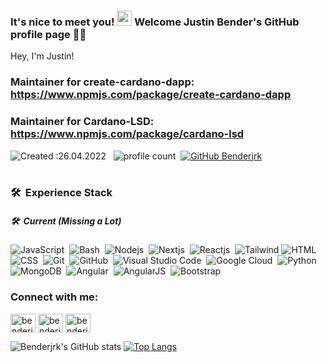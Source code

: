 
   
### It's nice to meet you! <img src="https://github.com/Benderjrk/TheDudeThatCode/blob/master/Assets/Earth.gif" width="24px"> Welcome Justin Bender's GitHub profile page :pirate_flag:

Hey, I'm Justin!

### Maintainer for create-cardano-dapp: https://www.npmjs.com/package/create-cardano-dapp
### Maintainer for Cardano-LSD: https://www.npmjs.com/package/cardano-lsd


![Created :26.04.2022](https://img.shields.io/badge/githubProfile-04/26/2022-informational) &nbsp;
![profile count](https://komarev.com/ghpvc/?username=Benderjrk&color=red)&nbsp;
[![GitHub Benderjrk](https://img.shields.io/github/followers/Benderjrk?label=follow&style=social)](https://github.com/Benderjrk)&nbsp;
<br></br>



### 🛠 &nbsp;Experience Stack

##### 🛠 &nbsp;Current (Missing a Lot)
![JavaScript](https://img.shields.io/badge/-JavaScript-05122A?style=plastic&logo=javascript)&nbsp;
![Bash](https://img.shields.io/badge/-Bash-05122A?style=plastic&logo=bash)&nbsp;
![Nodejs](https://img.shields.io/badge/-Nodejs-05122A?style=plastic&logo=node.js)&nbsp;
![Nextjs](https://img.shields.io/badge/-Nextjs-05122A?style=plastic&logo=next.js)&nbsp;
![Reactjs](https://img.shields.io/badge/-Reactjs-05122A?style=plastic&logo=React)&nbsp;
![Tailwind](https://img.shields.io/badge/-Tailwind-05122A?style=plastic&logo=css3&logoColor=563D7C)
![HTML](https://img.shields.io/badge/-HTML-05122A?style=plastic&logo=HTML5)&nbsp;
![CSS](https://img.shields.io/badge/-CSS-05122A?style=plastic&logo=CSS3&logoColor=1572B6)&nbsp;
![Git](https://img.shields.io/badge/-Git-05122A?style=plastic&logo=git)&nbsp;
![GitHub](https://img.shields.io/badge/-GitHub-05122A?style=plastic&logo=github)&nbsp;
![Visual Studio Code](https://img.shields.io/badge/-Visual%20Studio%20Code-05122A?style=plastic&logo=visual-studio-code&logoColor=007ACC)&nbsp;
![Google Cloud](https://img.shields.io/badge/-Google_Cloud-05122A?style=plastic&logo=google-cloud&logoColor=4285F4)&nbsp;
![Python](https://img.shields.io/badge/-Python-05122A?style=plastic&logo=python)&nbsp;
![MongoDB](https://img.shields.io/badge/-MongoDB-05122A?style=plastic&logo=MongoDB)&nbsp;
![Angular](https://img.shields.io/badge/-Angular-05122A?style=plastic&logo=Angular)&nbsp;
![AngularJS](https://img.shields.io/badge/-AngularJS-05122A?style=plastic&logo=AngularJS)&nbsp;
![Bootstrap](https://img.shields.io/badge/-Bootstrap-05122A?style=plastic&logo=bootstrap&logoColor=563D7C)

<h3 align="left">Connect with me:</h3>
<p align="left">
<a href="https://twitter.com/Cardano_G_O_A_T" target="blank"><img align="center" src="https://cdn.jsdelivr.net/npm/simple-icons@v3/icons/twitter.svg" alt="benderjrk twitter" height="30" width="40" /></a>
<a href="https://www.linkedin.com/in/benderjustin/" target="blank"><img align="center" src="https://cdn.jsdelivr.net/npm/simple-icons@v3/icons/linkedin.svg" alt="benderjrk linkedin" height="30" width="40" /></a>
<a href="https://www.instagram.com/cardanogoat.io" target="blank"><img align="center" src="https://cdn.jsdelivr.net/npm/simple-icons@v3/icons/instagram.svg" alt="benderjrk instagram" height="30" width="40" /></a>
</p>

<!-- <h3 align="left">LinkedIn Resume:</h3>
<p align="left">
<a href="https://github.com/Benderjrk/benderjrk/blob/main/assets/Resume-Justin-Bender.pdf" target="blank">https://github.com/Benderjrk/benderjrk/blob/main/assets/Resume-Justin-Bender.pdf</a>
-->

![Benderjrk's GitHub stats](https://github-readme-stats.vercel.app/api?username=Benderjrk&hide=contribs,prs&include_all_commits=true&count_private=true&theme=react&show_icons=true)
[![Top Langs](https://github-readme-stats.vercel.app/api/top-langs/?username=Benderjrk&layout=compact&theme=react)](https://github.com/Benderjrk/github-readme-stats)

<!--
**Benderjrk/benderjrk** is a ✨ _special_ ✨ repository because its `README.md` (this file) appears on your GitHub profile.

Here are some ideas to get you started:

- 🔭 I’m currently working on ...
- 🌱 I’m currently learning ...
- 👯 I’m looking to collaborate on ...
- 🤔 I’m looking for help with ...
- 💬 Ask me about ...
- 📫 How to reach me: ...
- 😄 Pronouns: ...
- ⚡ Fun fact: ...
-->
